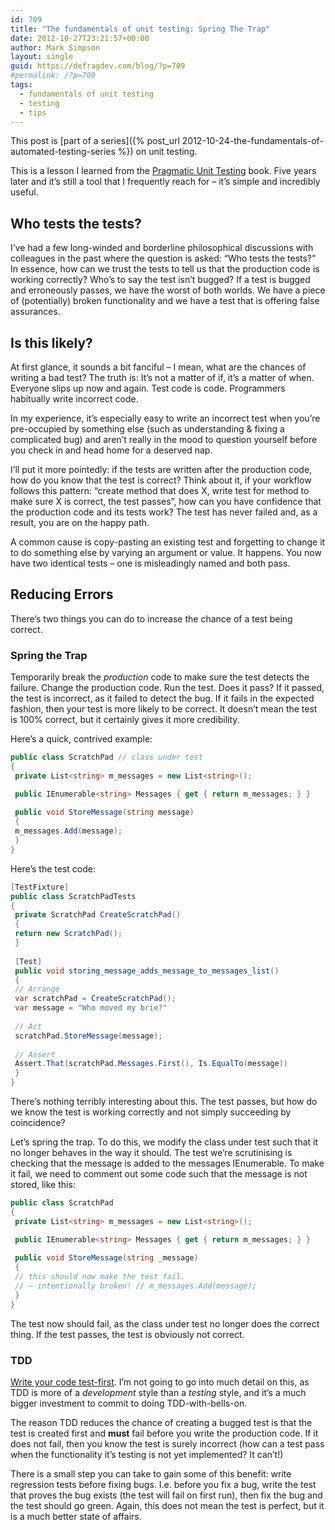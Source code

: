 ```yaml
---
id: 709
title: "The fundamentals of unit testing: Spring The Trap"
date: 2012-10-27T23:21:57+00:00
author: Mark Simpson
layout: single
guid: https://defragdev.com/blog/?p=709
#permalink: /?p=709
tags:
  - fundamentals of unit testing
  - testing
  - tips
---
```

This post is [part of a series]({% post_url 2012-10-24-the-fundamentals-of-automated-testing-series %}) on unit testing.

This is a lesson I learned from the [Pragmatic Unit Testing](http://pragprog.com/book/utc2/pragmatic-unit-testing-in-c-with-nunit) book. Five years later and it’s still a tool that I frequently reach for – it’s simple and incredibly useful.

## Who tests the tests?

I’ve had a few long-winded and borderline philosophical discussions with colleagues in the past where the question is asked: “Who tests the tests?” In essence, how can we trust the tests to tell us that the production code is working correctly? Who’s to say the test isn’t bugged? If a test is bugged and erroneously passes, we have the worst of both worlds. We have a piece of (potentially) broken functionality and we have a test that is offering false assurances.

## Is this likely?

At first glance, it sounds a bit fanciful – I mean, what are the chances of writing a bad test? The truth is: It’s not a matter of if, it’s a matter of when. Everyone slips up now and again. Test code is code. Programmers habitually write incorrect code.

In my experience, it’s especially easy to write an incorrect test when you’re pre-occupied by something else (such as understanding & fixing a complicated bug) and aren’t really in the mood to question yourself before you check in and head home for a deserved nap. 

I’ll put it more pointedly: if the tests are written after the production code, how do you know that the test is correct? Think about it, if your workflow follows this pattern: “create method that does X, write test for method to make sure X is correct, the test passes”, how can you have confidence that the production code and its tests work? The test has never failed and, as a result, you are on the happy path. 

A common cause is copy-pasting an existing test and forgetting to change it to do something else by varying an argument or value. It happens. You now have two identical tests – one is misleadingly named and both pass.

## Reducing Errors
There’s two things you can do to increase the chance of a test being correct.

### Spring the Trap
Temporarily break the _production_ code to make sure the test detects the failure. Change the production code. Run the test. Does it pass? If it passed, the test is incorrect, as it failed to detect the bug. If it fails in the expected fashion, then your test is more likely to be correct. It doesn’t mean the test is 100% correct, but it certainly gives it more credibility.

Here’s a quick, contrived example:

```c#
public class ScratchPad // class under test  
{  
 private List<string> m_messages = new List<string>();

 public IEnumerable<string> Messages { get { return m_messages; } }  
  
 public void StoreMessage(string message)  
 {  
 m_messages.Add(message);  
 }  
} 
```

Here’s the test code:

```c#
[TestFixture]  
public class ScratchPadTests  
{  
 private ScratchPad CreateScratchPad()  
 {  
 return new ScratchPad();  
 }  
  
 [Test]  
 public void storing_message_adds_message_to_messages_list()  
 {  
 // Arrange  
 var scratchPad = CreateScratchPad();  
 var message = "Who moved my brie?"  
  
 // Act  
 scratchPad.StoreMessage(message);  
  
 // Assert  
 Assert.That(scratchPad.Messages.First(), Is.EqualTo(message))  
 }  
}
```

There’s nothing terribly interesting about this. The test passes, but how do we know the test is working correctly and not simply succeeding by coincidence?

Let’s spring the trap. To do this, we modify the class under test such that it no longer behaves in the way it should. The test we’re scrutinising is checking that the message is added to the messages IEnumerable. To make it fail, we need to comment out some code such that the message is not stored, like this:

```c#
public class ScratchPad  
{  
 private List<string> m_messages = new List<string>();

 public IEnumerable<string> Messages { get { return m_messages; } }  
  
 public void StoreMessage(string _message)  
 {  
 // this should now make the test fail.  
 // – intentionally broken! // m_messages.Add(message);  
 }  
}
```

The test now should fail, as the class under test no longer does the correct thing. If the test passes, the test is obviously not correct. 

### TDD

[Write your code test-first](http://en.wikipedia.org/wiki/Test-driven_development). I’m not going to go into much detail on this, as TDD is more of a _development_ style than a _testing_ style, and it’s a much bigger investment to commit to doing TDD-with-bells-on. 

The reason TDD reduces the chance of creating a bugged test is that the test is created first and **must** fail before you write the production code. If it does not fail, then you know the test is surely incorrect (how can a test pass when the functionality it’s testing is not yet implemented? It can’t!) 

There is a small step you can take to gain some of this benefit: write regression tests before fixing bugs. I.e. before you fix a bug, write the test that proves the bug exists (the test will fail on first run), then fix the bug and the test should go green. Again, this does not mean the test is perfect, but it is a much better state of affairs.